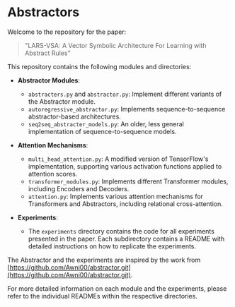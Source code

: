 # Abstractors

Welcome to the repository for the paper:

> "LARS-VSA: A Vector Symbolic Architecture For Learning with Abstract Rules"

This repository contains the following modules and directories:

- **Abstractor Modules**:
  - `abstracters.py` and `abstractor.py`: Implement different variants of the Abstractor module.
  - `autoregressive_abstractor.py`: Implements sequence-to-sequence abstractor-based architectures.
  - `seq2seq_abstracter_models.py`: An older, less general implementation of sequence-to-sequence models.

- **Attention Mechanisms**:
  - `multi_head_attention.py`: A modified version of TensorFlow's implementation, supporting various activation functions applied to attention scores.
  - `transformer_modules.py`: Implements different Transformer modules, including Encoders and Decoders.
  - `attention.py`: Implements various attention mechanisms for Transformers and Abstractors, including relational cross-attention.

- **Experiments**:
  - The `experiments` directory contains the code for all experiments presented in the paper. Each subdirectory contains a README with detailed instructions on how to replicate the experiments.

The Abstractor and the experiments are inspired by the work from [https://github.com/Awni00/abstractor.git](https://github.com/Awni00/abstractor.git).

For more detailed information on each module and the experiments, please refer to the individual READMEs within the respective directories.

